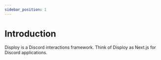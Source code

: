```yaml
---
sidebar_position: 1
---
```


# Introduction

Disploy is a Discord interactions framework. Think of Disploy as Next.js for Discord applications.
